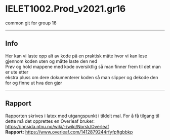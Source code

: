 # IELET1002.Prod_v2021.gr16
common git for group 16 
  
 ____________________________________________________________________________________________________________________________________________
  
## Info
Her kan vi laste opp alt av kode på en praktisk måte hvor vi kan lese gjennom koden uten og måtte laste den ned  
Prøv og hold mappene med kode oversiktlig så man finner frem til det man er ute etter  
ekstra pluss om dere dokumenterer koden så man slipper og dekode den for og finne ut hva den gjør  
  
 ____________________________________________________________________________________________________________________________________________
  
## Rapport
Rapporten skrives i latex med utgangspunkt i tildelt mal. 
For å få tilgang til dette må det opprettes en Overleaf bruker: https://innsida.ntnu.no/wiki/-/wiki/Norsk/Overleaf  
**Rapport:** https://www.overleaf.com/1412879244rfyfpftgbbkp  
